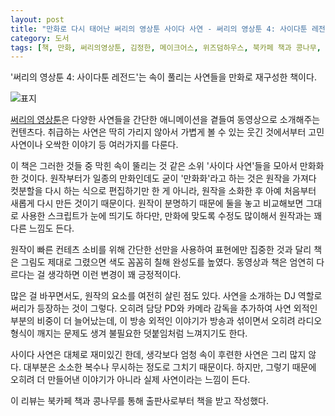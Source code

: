 ```yaml
---
layout: post
title: "만화로 다시 태어난 써리의 영상툰 사이다 사연 - 써리의 영상툰 4: 사이다툰 레전드"
category: 도서
tags: [책, 만화, 써리의영상툰, 김정한, 메이크어스, 위즈덤하우스, 북카페 책과 콩나무, 서평]
---
```


'써리의 영상툰 4: 사이다툰 레전드'는
속이 풀리는 사연들을 만화로 재구성한 책이다.

![표지](https://images2.imgbox.com/de/99/SBfjlBRR_o.jpg)

[써리의 영상툰](https://www.youtube.com/channel/UCB8Fets2QTgay4SrwyHOzpA)은
다양한 사연들을 간단한 애니메이션을 곁들여 동영상으로 소개해주는 컨텐츠다.
취급하는 사연은 딱히 가리지 않아서
가볍게 볼 수 있는 웃긴 것에서부터
고민 사연이나 오싹한 이야기 등 여러가지를 다룬다.

이 책은 그러한 것들 중 막힌 속이 뚤리는 것 같은
소위 '사이다 사연'들을 모아서 만화화 한 것이다.
원작부터가 일종의 만화인데도 굳이 '만화화'라고 하는 것은
원작을 가져다 컷분할을 다시 하는 식으로 편집하기만 한 게 아니라,
원작을 소화한 후 아예 처음부터 새롭게 다시 만든 것이기 때문이다.
원작이 분명하기 때문에 둘을 놓고 비교해보면 그대로 사용한 스크립트가 눈에 띄기도 하다만,
만화에 맞도록 수정도 많이해서 원작과는 꽤 다른 느낌도 든다.

원작이 빠른 컨테츠 소비를 위해 간단한 선만을 사용하여 표현에만 집중한 것과 달리
책은 그림도 제대로 그렸으면 색도 꼼꼼히 칠해 완성도를 높였다.
동영상과 책은 엄연히 다르다는 걸 생각하면 이런 변경이 꽤 긍정적이다.

많은 걸 바꾸면서도, 원작의 요소를 여전히 살린 점도 있다.
사연을 소개하는 DJ 역할로 써리가 등장하는 것이 그렇다.
오히려 담당 PD와 카메라 감독을 추가하여 사연 외적인 부분의 비중이 더 늘어났는데,
이 방송 외적인 이야기가 방송과 섞이면서 오히려 라디오 형식이 깨지는 문제도 생겨
불필요한 덧붙임처럼 느껴지기도 한다.

사이다 사연은 대체로 재미있긴 한데,
생각보다 엄청 속이 후련한 사연은 그리 많지 않다.
대부분은 소소한 복수나 무시하는 정도로 그치기 때문이다.
하지만, 그렇기 때문에 오히려 더 만들어낸 이야기가 아니라 실제 사연이라는 느낌이 든다.



<div class="im im-info">
이 리뷰는 북카페 책과 콩나무를 통해 출판사로부터 책을 받고 작성했다.
</div>
